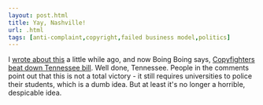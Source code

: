 ```yaml
---
layout: post.html
title: Yay, Nashville!
url: .html
tags: [anti-complaint,copyright,failed business model,politics]
---
```

I [wrote about this](node/770) a little while ago, and now Boing Boing says, [Copyfighters beat down Tennessee bill](http://www.boingboing.net/2008/03/19/copyfighters-beat-do.html). Well done, Tennessee. People in the comments point out that this is not a total victory - it still requires universities to police their students, which is a dumb idea. But at least it's no longer a horrible, despicable idea. 
